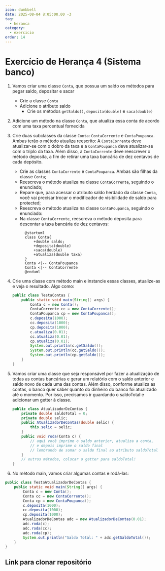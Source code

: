 ```yaml
---
icon: dumbbell
date: 2025-08-04 8:05:00.00 -3
tag:
  - heranca
category:
  - exercicio
order: 14
---
```


# Exercício de Herança 4 (Sistema banco)


1. Vamos criar uma classe `Conta`, que possua um saldo os métodos para pegar saldo, depositar e sacar
    - Crie a classe `Conta`
    - Adicione o atributo saldo
        - Crie os métodos `getSaldo()`, `deposita(double)` e `saca(double)`
1. Adicione um método na classe `Conta`, que atualiza essa conta de acordo com uma taxa percentual fornecida    
1. Crie duas subclasses da classe `Conta`: `ContaCorrente` e `ContaPoupanca`. Ambas terão o método atualiza reescrito: A `ContaCorrente` deve atualizar-se com o dobro da taxa e a `ContaPoupanca` deve atualizar-se com o triplo da taxa. Além disso, a `ContaCorrente` deve reescrever o método deposita, a fim de retirar uma taxa bancária de dez centavos de cada depósito.
    - Crie as classes `ContaCorrente` e `ContaPoupanca`. Ambas são filhas da classe `Conta`;
    - Reescreva o método atualiza na classe `ContaCorrente`, seguindo o enunciado;
    - Repare que, para acessar o atributo saldo herdado da classe `Conta`, você vai precisar trocar o modificador de visibilidade de saldo para protected;
    - Reescreva o método atualiza na classe `ContaPoupanca`, seguindo o enunciado:
    - Na classe `ContaCorrente`, reescreva o método deposita para descontar a taxa bancária de dez centavos:        

    <figure>

    ```plantuml
    @startuml
    class Conta{
        +double saldo;
        +deposita(double)
        +saca(double)
        +atualiza(double taxa)
    }
    Conta <|-- ContaPoupanca
    Conta <|-- ContaCorrente
    @enduml
    ```

    </figure>

1. Crie uma classe com método main e instancie essas classes, atualize-as e veja o resultado. Algo como:                
    ```java
    public class TestaContas {
        public static void main(String[] args) {
            Conta c = new Conta();
            ContaCorrente cc = new ContaCorrente();
            ContaPoupanca cp = new ContaPoupanca();
            c.deposita(1000);
            cc.deposita(1000);
            cp.deposita(1000);
            c.atualiza(0.01);
            cc.atualiza(0.01);
            cp.atualiza(0.01);
            System.out.println(c.getSaldo());
            System.out.println(cc.getSaldo());
            System.out.println(cp.getSaldo());
        }
    }
    ```
1. Vamos criar uma classe que seja responsável por fazer a atualização de todas as contas bancárias e gerar um relatório com o saldo anterior e saldo novo de cada uma das contas. Além disso, conforme atualiza as contas, o banco quer saber quanto do dinheiro do banco foi atualizado até o momento. Por isso, precisamos ir guardando o saldoTotal e adicionar um getter à classe.
    ```java
    public class AtualizadorDeContas {
        private double saldoTotal = 0;
        private double selic;
        public AtualizadorDeContas(double selic) {
            this.selic = selic;
        }
        public void roda(Conta c) {
            // aqui você imprime o saldo anterior, atualiza a conta,
            // e depois imprime o saldo final
            // lembrando de somar o saldo final ao atributo saldoTotal
        }
        // outros métodos, colocar o getter para saldoTotal!
    }
    ```
1. No método main, vamos criar algumas contas e rodá-las:
```java
public class TestaAtualizadorDeContas {
    public static void main(String[] args) {
        Conta c = new Conta();
        Conta cc = new ContaCorrente();
        Conta cp = new ContaPoupanca();
        c.deposita(1000);
        cc.deposita(1000);
        cp.deposita(1000);
        AtualizadorDeContas adc = new AtualizadorDeContas(0.01);
        adc.roda(c);
        adc.roda(cc);
        adc.roda(cp);
        System.out.println("Saldo Total: " + adc.getSaldoTotal());
    }
}
```

## Link para clonar repositório 

